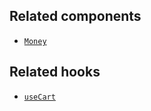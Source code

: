 ## Related components

- [`Money`](/api/hydrogen/components/primitive/money)

## Related hooks

- [`useCart`](/api/hydrogen/hooks/cart/usecart)
